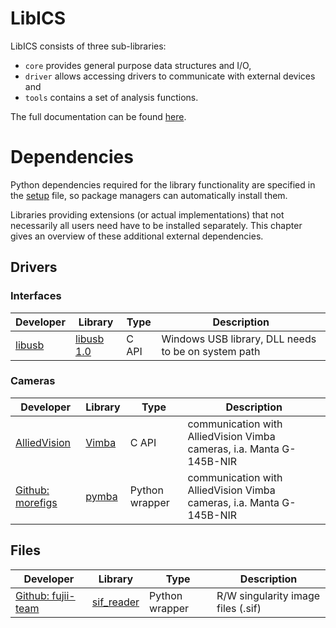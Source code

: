 # LibICS

LibICS consists of three sub-libraries:
* `core` provides general purpose data structures and I/O,
* `driver` allows accessing drivers to communicate with external devices and
* `tools` contains a set of analysis functions.

The full documentation can be found [here](https://david-wei.github.io/libics).

# Dependencies

Python dependencies required for the library functionality are specified
in the [setup](./setup.py) file, so package managers can automatically
install them.

Libraries providing extensions (or actual implementations) that not
necessarily all users need have to be installed separately. This chapter
gives an overview of these additional external dependencies.

## Drivers

### Interfaces

| Developer | Library | Type | Description |
| --------- | ------- | ---- | ----------- |
| [libusb](https://libusb.info) | [libusb 1.0](https://github.com/libusb/libusb/releases) | C API | Windows USB library, DLL needs to be on system path |


### Cameras

| Developer | Library | Type | Description |
| --------- | ------- | ---- | ----------- |
| [AlliedVision](https://www.alliedvision.com) | [Vimba](https://www.alliedvision.com/en/products/software.html) | C API | communication with AlliedVision Vimba cameras, i.a. Manta G-145B-NIR |
| [Github: morefigs](https://github.com/morefigs) | [pymba](https://github.com/morefigs/pymba) | Python wrapper | communication with AlliedVision Vimba cameras, i.a. Manta G-145B-NIR |


## Files

| Developer | Library | Type | Description |
| --------- | ------- | ---- | ----------- |
| [Github: fujii-team](https://github.com/fujii-team) | [sif_reader](https://github.com/fujii-team/sif_reader) | Python wrapper | R/W singularity image files (.sif) |
